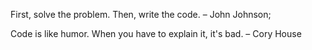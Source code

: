 First, solve the problem. Then, write the code. – John Johnson;

Code is like humor. When you have to explain it, it's bad. – Cory House
